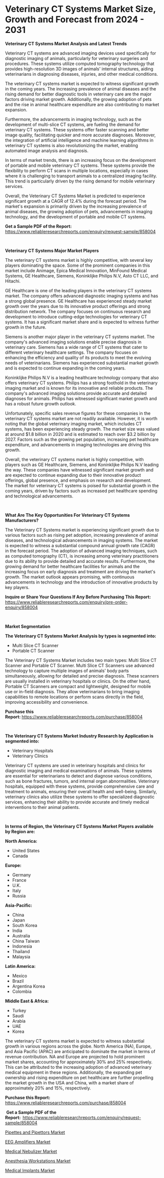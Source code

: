 <p><h1>Veterinary CT Systems Market Size, Growth and Forecast from 2024 - 2031</h1></p><p><strong>Veterinary CT Systems Market Analysis and Latest Trends</strong></p>
<p><p>Veterinary CT systems are advanced imaging devices used specifically for diagnostic imaging of animals, particularly for veterinary surgeries and procedures. These systems utilize computed tomography technology that provides high-resolution 3D images of animals' internal structures, aiding veterinarians in diagnosing diseases, injuries, and other medical conditions.</p><p>The veterinary CT systems market is expected to witness significant growth in the coming years. The increasing prevalence of animal diseases and the rising demand for better diagnostic tools in veterinary care are the major factors driving market growth. Additionally, the growing adoption of pets and the rise in animal healthcare expenditure are also contributing to market expansion.</p><p>Furthermore, the advancements in imaging technology, such as the development of multi-slice CT systems, are fueling the demand for veterinary CT systems. These systems offer faster scanning and better image quality, facilitating quicker and more accurate diagnoses. Moreover, the integration of artificial intelligence and machine learning algorithms in veterinary CT systems is also revolutionizing the market, enabling automated image analysis and diagnosis.</p><p>In terms of market trends, there is an increasing focus on the development of portable and mobile veterinary CT systems. These systems provide the flexibility to perform CT scans in multiple locations, especially in cases where it is challenging to transport animals to a centralized imaging facility. This trend is particularly driven by the rising demand for mobile veterinary services.</p><p>Overall, the Veterinary CT Systems Market is predicted to experience significant growth at a CAGR of 12.4% during the forecast period. The market's expansion is primarily driven by the increasing prevalence of animal diseases, the growing adoption of pets, advancements in imaging technology, and the development of portable and mobile CT systems.</p></p>
<p><strong>Get a Sample PDF of the Report:&nbsp;</strong> <a href="https://www.reliableresearchreports.com/enquiry/request-sample/858004">https://www.reliableresearchreports.com/enquiry/request-sample/858004</a></p>
<p>&nbsp;</p>
<p><strong>Veterinary CT Systems Major Market Players</strong></p>
<p><p>The veterinary CT systems market is highly competitive, with several key players dominating the space. Some of the prominent companies in this market include Animage, Epica Medical Innovation, MinFound Medical Systems, GE Healthcare, Siemens, Koninklijke Philips N.V, Asto CT LLC, and Hitachi.</p><p>GE Healthcare is one of the leading players in the veterinary CT systems market. The company offers advanced diagnostic imaging systems and has a strong global presence. GE Healthcare has experienced steady market growth over the years due to its innovative product offerings and strong distribution network. The company focuses on continuous research and development to introduce cutting-edge technologies for veterinary CT systems. It has a significant market share and is expected to witness further growth in the future.</p><p>Siemens is another major player in the veterinary CT systems market. The company's advanced imaging solutions enable precise diagnosis in veterinary care. Siemens has a wide range of CT systems that cater to different veterinary healthcare settings. The company focuses on enhancing the efficiency and quality of its products to meet the evolving needs of veterinarians. Siemens has experienced substantial market growth and is expected to continue expanding in the coming years.</p><p>Koninklijke Philips N.V is a leading healthcare technology company that also offers veterinary CT systems. Philips has a strong foothold in the veterinary imaging market and is known for its innovative and reliable products. The company's advanced imaging solutions provide accurate and detailed diagnoses for animals. Philips has witnessed significant market growth and has a robust future growth outlook.</p><p>Unfortunately, specific sales revenue figures for these companies in the veterinary CT systems market are not readily available. However, it is worth noting that the global veterinary imaging market, which includes CT systems, has been experiencing steady growth. The market size was valued at around $1.8 billion in 2020 and is estimated to reach over $3.2 billion by 2027. Factors such as the growing pet population, increasing pet healthcare expenditure, and advancements in imaging technologies are driving this growth.</p><p>Overall, the veterinary CT systems market is highly competitive, with players such as GE Healthcare, Siemens, and Koninklijke Philips N.V leading the way. These companies have witnessed significant market growth and are expected to continue expanding due to their innovative product offerings, global presence, and emphasis on research and development. The market for veterinary CT systems is poised for substantial growth in the coming years, driven by factors such as increased pet healthcare spending and technological advancements.</p></p>
<p>&nbsp;</p>
<p><strong>What Are The Key Opportunities For Veterinary CT Systems Manufacturers?</strong></p>
<p><p>The Veterinary CT Systems market is experiencing significant growth due to various factors such as rising pet adoption, increasing prevalence of animal diseases, and technological advancements in imaging systems. The market is expected to witness a substantial compound annual growth rate (CAGR) in the forecast period. The adoption of advanced imaging techniques, such as computed tomography (CT), is increasing among veterinary practitioners due to its ability to provide detailed and accurate results. Furthermore, the growing demand for better healthcare facilities for animals and the increasing focus on early diagnosis and treatment are driving the market's growth. The market outlook appears promising, with continuous advancements in technology and the introduction of innovative products by key players.</p></p>
<p><strong>Inquire or Share Your Questions If Any Before Purchasing This Report:</strong> <a href="https://www.reliableresearchreports.com/enquiry/pre-order-enquiry/858004">https://www.reliableresearchreports.com/enquiry/pre-order-enquiry/858004</a></p>
<p>&nbsp;</p>
<p><strong>Market Segmentation</strong></p>
<p><strong>The Veterinary CT Systems Market Analysis by types is segmented into:</strong></p>
<p><ul><li>Multi Slice CT Scanner</li><li>Portable CT Scanner</li></ul></p>
<p><p>The Veterinary CT Systems Market includes two main types: Multi Slice CT Scanner and Portable CT Scanner. Multi Slice CT Scanners use advanced technology to capture multiple images of animals' body parts simultaneously, allowing for detailed and precise diagnosis. These scanners are usually installed in veterinary hospitals or clinics. On the other hand, Portable CT Scanners are compact and lightweight, designed for mobile use or in-field diagnosis. They allow veterinarians to bring imaging capabilities to remote locations or perform scans directly in the field, improving accessibility and convenience.</p></p>
<p><strong>Purchase this Report:&nbsp;</strong><a href="https://www.reliableresearchreports.com/purchase/858004">https://www.reliableresearchreports.com/purchase/858004</a></p>
<p>&nbsp;</p>
<p><strong>The Veterinary CT Systems Market Industry Research by Application is segmented into:</strong></p>
<p><ul><li>Veterinary Hospitals</li><li>Veterinary Clinics</li></ul></p>
<p><p>Veterinary CT systems are used in veterinary hospitals and clinics for diagnostic imaging and medical examinations of animals. These systems are essential for veterinarians to detect and diagnose various conditions, such as bone fractures, tumors, and internal organ abnormalities. Veterinary hospitals, equipped with these systems, provide comprehensive care and treatment to animals, ensuring their overall health and well-being. Similarly, veterinary clinics also utilize these systems to offer specialized diagnostic services, enhancing their ability to provide accurate and timely medical interventions to their animal patients.</p></p>
<p>&nbsp;</p>
<p><strong>In terms of Region, the Veterinary CT Systems Market Players available by Region are:</strong></p>
<p>
    <p> <strong> North America: </strong>
        <ul>
            <li>United States</li>
            <li>Canada</li>
        </ul>
        </p> 
    <p> <strong> Europe: </strong>
        <ul>
            <li>Germany</li>
            <li>France</li>
            <li>U.K.</li>
            <li>Italy</li>
            <li>Russia</li>
        </ul>
        </p> 
    <p> <strong> Asia-Pacific: </strong>
        <ul>
            <li>China</li>
            <li>Japan</li>
            <li>South Korea</li>
            <li>India</li>
            <li>Australia</li>
            <li>China Taiwan</li>
            <li>Indonesia</li>
            <li>Thailand</li>
            <li>Malaysia</li>
        </ul>
        </p> 
    <p> <strong> Latin America: </strong>
        <ul>
            <li>Mexico</li>
            <li>Brazil</li>
            <li>Argentina Korea</li>
            <li>Colombia</li>
        </ul>
        </p> 
    <p> <strong> Middle East & Africa: </strong>
        <ul>
            <li>Turkey</li>
            <li>Saudi</li>
            <li>Arabia</li>
            <li>UAE</li>
            <li>Korea</li>
        </ul>
    </p>
    </p>
<p><p>The veterinary CT systems market is expected to witness substantial growth in various regions across the globe. North America (NA), Europe, and Asia Pacific (APAC) are anticipated to dominate the market in terms of revenue contribution. NA and Europe are projected to hold prominent market shares, accounting for approximately 30% and 25% respectively. This can be attributed to the increasing adoption of advanced veterinary medical equipment in these regions. Additionally, the expanding pet ownership and rising expenditure on pet healthcare are further propelling the market growth in the USA and China, with a market share of approximately 20% and 15%, respectively.</p></p>
<p><strong>Purchase this Report: </strong><a href="https://www.reliableresearchreports.com/purchase/858004">https://www.reliableresearchreports.com/purchase/858004</a></p>
<p>&nbsp;<strong>Get a Sample PDF of the Report:&nbsp;&nbsp;</strong><a href="https://www.reliableresearchreports.com/enquiry/request-sample/858004">https://www.reliableresearchreports.com/enquiry/request-sample/858004</a></p>
<p><strong></strong></p>
<p><p><a href="https://github.com/chartsaturn/Market-Research-Report-List-1/blob/main/pipettes-and-pipettors-market.md">Pipettes and Pipettors Market</a></p><p><a href="https://github.com/jsmusil/Market-Research-Report-List-1/blob/main/eeg-amplifiers-market.md">EEG Amplifiers Market</a></p><p><a href="https://github.com/jhcraigie/Market-Research-Report-List-1/blob/main/medical-nebulizer-market.md">Medical Nebulizer Market</a></p><p><a href="https://github.com/beatblasta/Market-Research-Report-List-1/blob/main/anesthesia-workstations-market.md">Anesthesia Workstations Market</a></p><p><a href="https://github.com/Triciasol/Market-Research-Report-List-1/blob/main/medical-implants-market.md">Medical Implants Market</a></p></p>